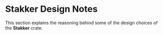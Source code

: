# Stakker Design Notes

This section explains the reasoning behind some of the design choices
of the **Stakker** crate.

